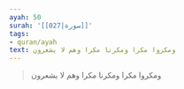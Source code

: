 ```yaml
---
ayah: 50
surah: '[[027|سورة]]'
tags:
- quran/ayah
text: ومكروا مكرا ومكرنا مكرا وهم لا يشعرون
---
```

> ومكروا مكرا ومكرنا مكرا وهم لا يشعرون
